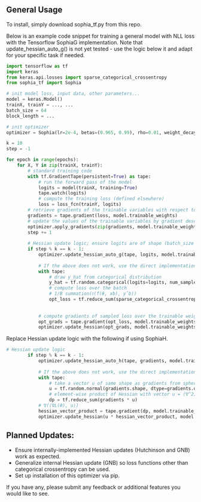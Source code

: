 ## General Usage

To install, simply download sophia_tf.py from this repo.

Below is an example code snippet for training a general model with NLL loss with the Tensorflow SophiaG implementation.
Note that update_hessian_auto_g() is not yet tested - use the logic below it and adapt for your specific task if needed.

```python
import tensorflow as tf
import keras
from keras.api.losses import sparse_categorical_crossentropy
from sophia_tf import Sophia

# init model loss, input data, other parameters...
model = keras.Model()
trainX, trainY = ..., ...
batch_size = 64
block_length = ...

# init optimizer
optimizer = Sophia(lr=2e-4, betas=(0.965, 0.99), rho=0.01, weight_decay=0.2, maximize=False, batch_size=batch_size * block_length)

k = 10
step = -1

for epoch in range(epochs):
    for X, Y in zip(trainX, trainY):
        # standard training code
        with tf.GradientTape(persistent=True) as tape:
            # run the forward pass of the model
            logits = model(trainX, training=True)
            tape.watch(logits)
            # compute the training loss (defined elsewhere)
            loss = loss_fcn(trainY, logits)
        # retrieve gradients of the trainable variables with respect to the training loss
        gradients = tape.gradient(loss, model.trainable_weights)
        # update the values of the trainable variables by gradient descent
        optimizer.apply_gradients(zip(gradients, model.trainable_weights))
        step += 1
    
        # Hessian update logic; ensure logits are of shape (batch_size * block_length, num_classes)
        if step % k == k - 1:
            optimizer.update_hessian_auto_g(tape, logits, model.trainable_weights) 
                                          
            # If the above does not work, use the direct implementation instead: 
            with tape:
                # draw y_hat from categorical distribution
                y_hat = tf.random.categorical(logits=logits, num_samples=1)
                # compute loss over the batch
                # 1/B summation(ℓ(f(θ, xb), yˆb))
                opt_loss = tf.reduce_sum(sparse_categorical_crossentropy(tf.reshape(y_hat, [-1]),
                                                                         tf.reshape(logits, [-1, logits.shape[-1]]), 
                                                                         from_logits=True, ignore_class=-1) / (batch_size * block_length))
            # compute gradients of sampled loss over the trainable weights
            opt_grads = tape.gradient(opt_loss, model.trainable_weights)
            optimizer.update_hessian(opt_grads, model.trainable_weights)
```

Replace Hessian update logic with the following if using SophiaH.
```python
# Hessian update logic
        if step % k == k - 1:
            optimizer.update_hessian_auto_h(tape, gradients, model.trainable_weights) 
                                          
            # If the above does not work, use the direct implementation instead: 
            with tape:
                # take a vector u of same shape as gradients from spherical normal distribution
                u = tf.random.normal(gradients.shape, dtype=gradients.dtype)
                # element-wise product of Hessian with vector u = (∇^2)ℓ(θ)u
                dp = tf.reduce_sum(gradients * u)
            # ∇(⟨∇L(θ), u⟩)
            hessian_vector_product = tape.gradient(dp, model.trainable_weights)
            optimizer.update_hessian(u * hessian_vector_product, model.trainable_weights)
```
## Planned Updates:
- Ensure internally-implemented Hessian updates (Hutchinson and GNB) work as expected.
- Generalize internal Hessian update (GNB) so loss functions other than categorical crossentropy can be used.
- Set up installation of this optimizer via pip.

If you have any, please submit any feedback or additional features you would like to see.
